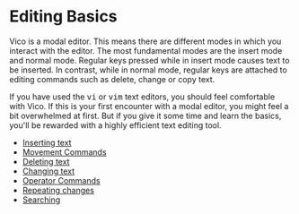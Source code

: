 # Editing Basics

Vico is a modal editor. This means there are different modes
in which you interact with the editor. The most fundamental modes
are the insert mode and normal mode. Regular keys pressed while
in insert mode causes text to be inserted. In contrast, while in
normal mode, regular keys are attached to editing commands such as
delete, change or copy text.

If you have used the <kbd>vi</kbd> or <kbd>vim</kbd> text editors,
you should feel comfortable with Vico. If this is your first encounter
with a modal editor, you might feel a bit overwhelmed at first. But
if you give it some time and learn the basics, you'll be rewarded with
a highly efficient text editing tool.

  * [Inserting text](insert.html)
  * [Movement Commands](movement.html)
  * [Deleting text](delete.html)
  * [Changing text](change.html)
  * [Operator Commands](operators.html)
  * [Repeating changes](dot.html)
  * [Searching](searching.html)

